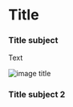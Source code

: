 # Title


### Title subject
Text

![image title](documentation-images/image12345.PNG)

### Title subject 2